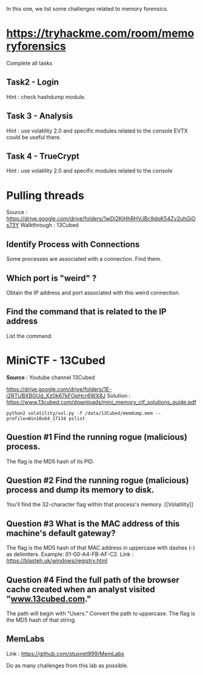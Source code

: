 In this one, we list some challenges related to memory forensics. 

# https://tryhackme.com/room/memoryforensics

Complete all tasks 
## Task2 - Login

Hint : check hashdump module.

## Task 3 - Analysis
Hint  : use volatility 2.0 and specific modules related to the console
EVTX could be useful there.

## Task 4 - TrueCrypt
Hint  : use volatility 2.0 and specific modules related to the console

# Pulling threads
Source : https://drive.google.com/drive/folders/1wDj2KjHhRHVJBc9dpK54Zy2uhGjOs73Y
Walkthrough : 13Cubed

## Identify Process with Connections
Some processes are associated with a connection.
Find them.

## Which port is "weird" ?

Obtain the IP address and port associated with this weird connection.

## Find the command that is related to the IP address 
List the command.

# MiniCTF - 13Cubed
**Source** : Youtube channel 13Cubed

https://drive.google.com/drive/folders/1E-i2RTUBXBGUd_Xz0k67kFOpHcr6WX8J
Solution : https://www.13cubed.com/downloads/mini_memory_ctf_solutions_guide.pdf

```
python2 volatility/vol.py -f /data/13Cubed/memdump.mem --profile=Win10x64_17134 pslist
```

## Question #1 Find the running rogue (malicious) process. 
The flag is the MD5 hash of its PID. 


## Question #2 Find the running rogue (malicious) process and dump its memory to disk. 
You'll find the 32-character flag within that process's memory. 
[[Volatility]]

## Question #3 What is the MAC address of this machine's default gateway? 
The flag is the MD5 hash of that MAC address in uppercase with dashes (-) as delimiters. Example: 01-00-A4-FB-AF-C2. 
Link :  https://blasteh.uk/windows/registry.html

## Question #4 Find the full path of the browser cache created when an analyst visited "www.13cubed.com." 
The path will begin with "Users\." Convert the path to uppercase. The flag is the MD5 hash of that string.

## MemLabs 
Link : https://github.com/stuxnet999/MemLabs

Do as many challenges from this lab as possible.

